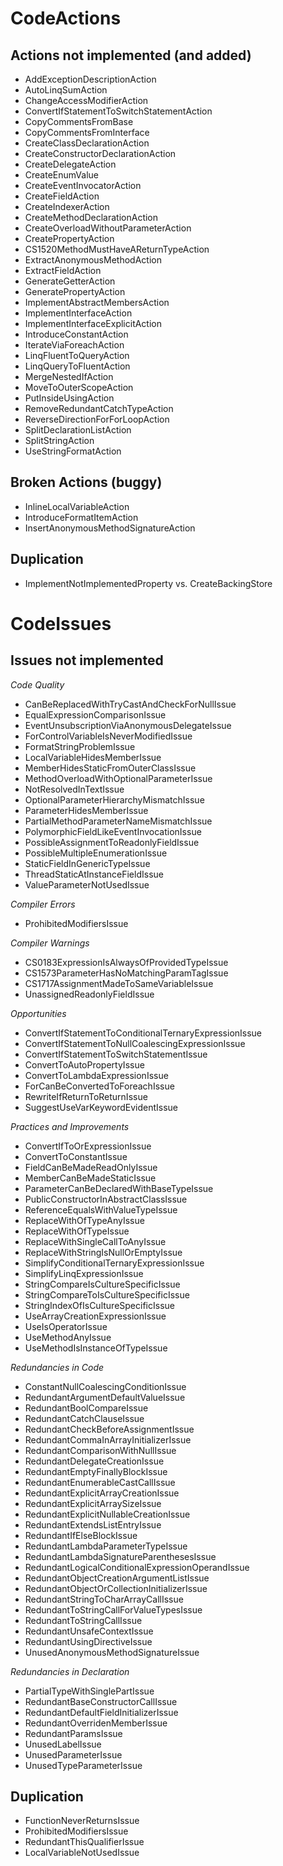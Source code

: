 ﻿CodeActions
===========

Actions not implemented (and added)
-----------------------------------

* AddExceptionDescriptionAction
* AutoLinqSumAction
* ChangeAccessModifierAction
* ConvertIfStatementToSwitchStatementAction
* CopyCommentsFromBase
* CopyCommentsFromInterface
* CreateClassDeclarationAction
* CreateConstructorDeclarationAction
* CreateDelegateAction
* CreateEnumValue
* CreateEventInvocatorAction
* CreateFieldAction
* CreateIndexerAction
* CreateMethodDeclarationAction
* CreateOverloadWithoutParameterAction
* CreatePropertyAction
* CS1520MethodMustHaveAReturnTypeAction
* ExtractAnonymousMethodAction
* ExtractFieldAction
* GenerateGetterAction
* GeneratePropertyAction
* ImplementAbstractMembersAction
* ImplementInterfaceAction
* ImplementInterfaceExplicitAction
* IntroduceConstantAction
* IterateViaForeachAction
* LinqFluentToQueryAction
* LinqQueryToFluentAction
* MergeNestedIfAction
* MoveToOuterScopeAction
* PutInsideUsingAction
* RemoveRedundantCatchTypeAction
* ReverseDirectionForForLoopAction
* SplitDeclarationListAction
* SplitStringAction
* UseStringFormatAction

Broken Actions (buggy)
----------------------

* InlineLocalVariableAction
* IntroduceFormatItemAction
* InsertAnonymousMethodSignatureAction

Duplication
-----------

* ImplementNotImplementedProperty vs. CreateBackingStore

CodeIssues
==========

Issues not implemented
----------------------

*Code Quality*

* CanBeReplacedWithTryCastAndCheckForNullIssue
* EqualExpressionComparisonIssue
* EventUnsubscriptionViaAnonymousDelegateIssue
* ForControlVariableIsNeverModifiedIssue
* FormatStringProblemIssue
* LocalVariableHidesMemberIssue
* MemberHidesStaticFromOuterClassIssue
* MethodOverloadWithOptionalParameterIssue
* NotResolvedInTextIssue
* OptionalParameterHierarchyMismatchIssue
* ParameterHidesMemberIssue
* PartialMethodParameterNameMismatchIssue
* PolymorphicFieldLikeEventInvocationIssue
* PossibleAssignmentToReadonlyFieldIssue
* PossibleMultipleEnumerationIssue
* StaticFieldInGenericTypeIssue
* ThreadStaticAtInstanceFieldIssue
* ValueParameterNotUsedIssue

*Compiler Errors*

* ProhibitedModifiersIssue

*Compiler Warnings*

* CS0183ExpressionIsAlwaysOfProvidedTypeIssue
* CS1573ParameterHasNoMatchingParamTagIssue
* CS1717AssignmentMadeToSameVariableIssue
* UnassignedReadonlyFieldIssue

*Opportunities*

* ConvertIfStatementToConditionalTernaryExpressionIssue
* ConvertIfStatementToNullCoalescingExpressionIssue
* ConvertIfStatementToSwitchStatementIssue
* ConvertToAutoPropertyIssue
* ConvertToLambdaExpressionIssue
* ForCanBeConvertedToForeachIssue
* RewriteIfReturnToReturnIssue
* SuggestUseVarKeywordEvidentIssue

*Practices and Improvements*

* ConvertIfToOrExpressionIssue
* ConvertToConstantIssue
* FieldCanBeMadeReadOnlyIssue
* MemberCanBeMadeStaticIssue
* ParameterCanBeDeclaredWithBaseTypeIssue
* PublicConstructorInAbstractClassIssue
* ReferenceEqualsWithValueTypeIssue
* ReplaceWithOfTypeAnyIssue
* ReplaceWithOfTypeIssue
* ReplaceWithSingleCallToAnyIssue
* ReplaceWithStringIsNullOrEmptyIssue
* SimplifyConditionalTernaryExpressionIssue
* SimplifyLinqExpressionIssue
* StringCompareIsCultureSpecificIssue
* StringCompareToIsCultureSpecificIssue
* StringIndexOfIsCultureSpecificIssue
* UseArrayCreationExpressionIssue
* UseIsOperatorIssue
* UseMethodAnyIssue
* UseMethodIsInstanceOfTypeIssue

*Redundancies in Code*

* ConstantNullCoalescingConditionIssue
* RedundantArgumentDefaultValueIssue
* RedundantBoolCompareIssue
* RedundantCatchClauseIssue
* RedundantCheckBeforeAssignmentIssue
* RedundantCommaInArrayInitializerIssue
* RedundantComparisonWithNullIssue
* RedundantDelegateCreationIssue
* RedundantEmptyFinallyBlockIssue
* RedundantEnumerableCastCallIssue
* RedundantExplicitArrayCreationIssue
* RedundantExplicitArraySizeIssue
* RedundantExplicitNullableCreationIssue
* RedundantExtendsListEntryIssue
* RedundantIfElseBlockIssue
* RedundantLambdaParameterTypeIssue
* RedundantLambdaSignatureParenthesesIssue
* RedundantLogicalConditionalExpressionOperandIssue
* RedundantObjectCreationArgumentListIssue
* RedundantObjectOrCollectionInitializerIssue
* RedundantStringToCharArrayCallIssue
* RedundantToStringCallForValueTypesIssue
* RedundantToStringCallIssue
* RedundantUnsafeContextIssue
* RedundantUsingDirectiveIssue
* UnusedAnonymousMethodSignatureIssue

*Redundancies in Declaration*

* PartialTypeWithSinglePartIssue
* RedundantBaseConstructorCallIssue
* RedundantDefaultFieldInitializerIssue
* RedundantOverridenMemberIssue
* RedundantParamsIssue
* UnusedLabelIssue
* UnusedParameterIssue
* UnusedTypeParameterIssue

Duplication
-----------

* FunctionNeverReturnsIssue
* ProhibitedModifiersIssue
* RedundantThisQualifierIssue
* LocalVariableNotUsedIssue
